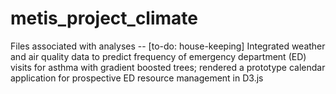 # metis_project_climate
Files associated with analyses -- [to-do: house-keeping]
Integrated weather and air quality data to predict frequency of emergency department (ED) visits for asthma with gradient boosted trees; rendered a prototype calendar application for prospective ED resource management in D3.js
